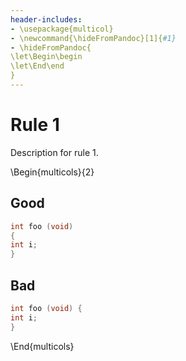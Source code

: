 ```yaml
---
header-includes:
- \usepackage{multicol}
- \newcommand{\hideFromPandoc}[1]{#1}
- \hideFromPandoc{
\let\Begin\begin
\let\End\end
}
---
```


# Rule 1
Description for rule 1.

\Begin{multicols}{2}
## Good
```c
int foo (void)
{
int i;
}
```

## Bad
```c
int foo (void) {
int i;
}
```
\End{multicols}
